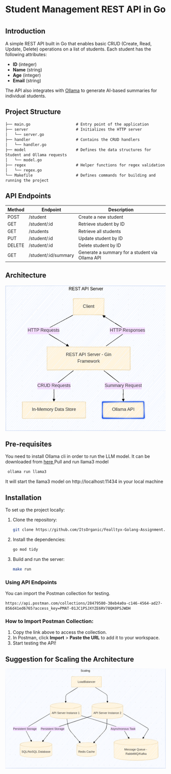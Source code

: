 <h1 align='center'> Student Management REST API in Go <h1>

## Introduction
A simple REST API built in Go that enables basic CRUD (Create, Read, Update, Delete) operations on a list of students. Each student has the following attributes:

- **ID** (integer)
- **Name** (string)
- **Age** (integer)
- **Email** (string)

The API also integrates with [Ollama](https://www.ollama.com/) to generate AI-based summaries for individual students.

## Project Structure

```plaintext
├── main.go                    # Entry point of the application
├── server                     # Initializes the HTTP server
│   └── server.go
├── handler                    # Contains the CRUD handlers
│   └── handler.go
├── model                      # Defines the data structures for Student and Ollama requests
│   └── model.go
├── regex                      # Helper functions for regex validation
│   └── regex.go
└── Makefile                   # Defines commands for building and running the project
```


## API Endpoints

| Method | Endpoint               | Description                                |
|--------|------------------------|--------------------------------------------|
| POST   | /student               | Create a new student                       |
| GET    | /student/:id           | Retrieve student by ID                     |
| GET    | /students              | Retrieve all students                      |
| PUT    | /student/:id           | Update student by ID                       |
| DELETE | /student/:id           | Delete student by ID                       |
| GET    | /student/:id/summary   | Generate a summary for a student via Ollama API |


## Architecture

<img align='center' src='./assets/architecture.png'  > </img>

## Pre-requisites 
You need to install Ollama cli in order to run the LLM model. It can be downloaded from <a href="https://www.ollama.com/"> here </a>
 Pull and run llama3 model
 ```bash
  ollama run llama3
   ```
It will start the llama3 model on http://localhost:11434 in your local machine

## Installation

To set up the project locally:

1. Clone the repository:
   ```bash
   git clone https://github.com/ItsOrganic/Fealltyx-Golang-Assignment.git && cd Fealltyx-Golang-Assignment
   ```
2. Install the dependencies:
   ```bash
   go mod tidy
   ```
3. Build and run the server:
   ```bash
   make run
   ```
### Using API Endpoints

You can import the Postman collection for testing. 
```plaintext
https://api.postman.com/collections/28479580-38eb4a0a-c146-4564-ad27-856d41ed6765?access_key=PMAT-01JC1PSJXYZE6RV78QK0PSJWDH
```
### How to Import Postman Collection:
1. Copy the link above to access the collection.
2. In Postman, click **Import** > **Paste the URL** to add it to your workspace.
3. Start testing the API!


## Suggestion for Scaling the Architecture

<img align='center' src='./assets/scale.png'  > </img>